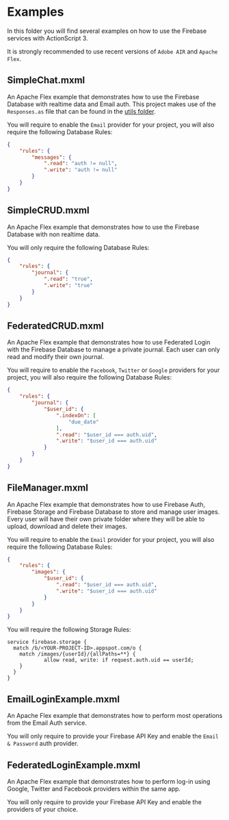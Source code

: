 # Examples

In this folder you will find several examples on how to use the Firebase services with ActionScript 3.

It is strongly recommended to use recent versions of `Adobe AIR` and `Apache Flex`.

## SimpleChat.mxml

An Apache Flex example that demonstrates how to use the Firebase Database with realtime data and Email auth. This project makes use of the `Responses.as` file that can be found in the [utils folder](./../utils).

You will require to enable the `Email` provider for your project, you will also require the following Database Rules:

```json
{
    "rules": {
        "messages": {
            ".read": "auth != null",
            ".write": "auth != null"
        }
    }
}
```

## SimpleCRUD.mxml

An Apache Flex example that demonstrates how to use the Firebase Database with non realtime data.

You will only require the following Database Rules:

```json
{
    "rules": {
        "journal": {
            ".read": "true",
            ".write": "true"
        }
    }
}
```

## FederatedCRUD.mxml

An Apache Flex example that demonstrates how to use Federated Login with the Firebase Database to manage a private journal. Each user can only read and modify their own journal.

You will require to enable the `Facebook`, `Twitter` or `Google` providers for your project, you will also require the following Database Rules:

```json
{
    "rules": {
        "journal": {
            "$user_id": {
                ".indexOn": [
                    "due_date"
                ],
                ".read": "$user_id === auth.uid",
                ".write": "$user_id === auth.uid"
            }
        }
    }
}
```

## FileManager.mxml

An Apache Flex example that demonstrates how to use Firebase Auth, Firebase Storage and Firebase Database to store and manage user images.
Every user will have their own private folder where they will be able to upload, download and delete their images.

You will require to enable the `Email` provider for your project, you will also require the following Database Rules:

```json
{
    "rules": {
        "images": {
            "$user_id": {
                ".read": "$user_id === auth.uid",
                ".write": "$user_id === auth.uid"
            }
        }
    }
}
```

You will require the following Storage Rules:

```
service firebase.storage {
  match /b/<YOUR-PROJECT-ID>.appspot.com/o {
    match /images/{userId}/{allPaths=**} {
            allow read, write: if request.auth.uid == userId;
    }
  }
}
```

## EmailLoginExample.mxml

An Apache Flex example that demonstrates how to perform most operations from the Email Auth service.

You will only require to provide your Firebase API Key and enable the `Email & Password` auth provider.

## FederatedLoginExample.mxml

An Apache Flex example that demonstrates how to perform log-in using Google, Twitter and Facebook providers within the same app.

You will only require to provide your Firebase API Key and enable the providers of your choice.
